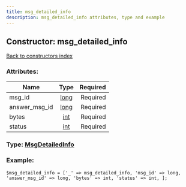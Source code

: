 ```yaml
---
title: msg_detailed_info
description: msg_detailed_info attributes, type and example
---
```

## Constructor: msg\_detailed\_info  
[Back to constructors index](index.md)



### Attributes:

| Name     |    Type       | Required |
|----------|:-------------:|---------:|
|msg\_id|[long](../types/long.md) | Required|
|answer\_msg\_id|[long](../types/long.md) | Required|
|bytes|[int](../types/int.md) | Required|
|status|[int](../types/int.md) | Required|



### Type: [MsgDetailedInfo](../types/MsgDetailedInfo.md)


### Example:

```
$msg_detailed_info = ['_' => msg_detailed_info, 'msg_id' => long, 'answer_msg_id' => long, 'bytes' => int, 'status' => int, ];
```